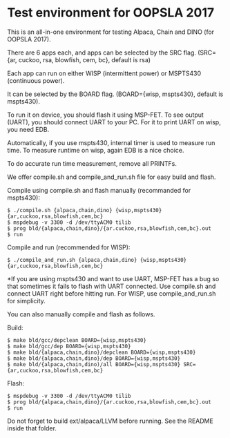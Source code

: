 Test environment for OOPSLA 2017
========================================

This is an all-in-one environment for testing Alpaca, Chain and DINO (for OOPSLA 2017).

There are 6 apps each, and apps can be selected by the SRC flag.
(SRC={ar, cuckoo, rsa, blowfish, cem, bc}, default is rsa)

Each app can run on either WISP (intermittent power) or MSPTS430 (continuous power).

It can be selected by the BOARD flag. 
(BOARD={wisp, mspts430}, default is mspts430).

To run it on device, you should flash it using MSP-FET. To see output (UART), you should
connect UART to your PC. For it to print UART on wisp, you need EDB.

Automatically, if you use mspts430, internal timer is used to measure run time. To measure
runtime on wisp, again EDB is a nice choice.

To do accurate run time measurement, remove all PRINTFs.

We offer compile.sh and compile_and_run.sh file for easy build and flash. 

Compile using compile.sh and flash manually (recommanded for mspts430):

	$ ./compile.sh {alpaca,chain,dino} {wisp,mspts430} {ar,cuckoo,rsa,blowfish,cem,bc}
	$ mspdebug -v 3300 -d /dev/ttyACM0 tilib
	$ prog bld/{alpaca,chain,dino}/{ar.cuckoo,rsa,blowfish,cem,bc}.out
	$ run

Compile and run (recommended for WISP):

	$ ./compile_and_run.sh {alpaca,chain,dino} {wisp,mspts430} {ar,cuckoo,rsa,blowfish,cem,bc}


*If you are using mspts430 and want to use UART, MSP-FET has a bug so that sometimes it fails to
flash with UART connected. Use compile.sh and connect UART right before hitting run.
For WISP, use compile_and_run.sh for simplicity.

You can also manually compile and flash as follows.

Build:

	$ make bld/gcc/depclean BOARD={wisp,mspts430}
	$ make bld/gcc/dep BOARD={wisp,mspts430}
	$ make bld/{alpaca,chain,dino}/depclean BOARD={wisp,mspts430}
	$ make bld/{alpaca,chain,dino}/dep BOARD={wisp,mspts430}
	$ make bld/{alpaca,chain,dino)/all BOARD={wisp,mspts430} SRC={ar,cuckoo,rsa,blowfish,cem,bc}

Flash:

	$ mspdebug -v 3300 -d /dev/ttyACM0 tilib
	$ prog bld/{alpaca,chain,dino}/{ar.cuckoo,rsa,blowfish,cem,bc}.out
	$ run

Do not forget to build ext/alpaca/LLVM before running. See the README inside that folder.
